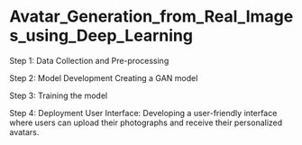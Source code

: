 # Avatar_Generation_from_Real_Images_using_Deep_Learning
Step 1: Data Collection and Pre-processing

Step 2: Model Development
Creating a GAN model 

Step 3: Training the model

Step 4: Deployment
User Interface: Developing a user-friendly interface where users can upload their photographs and receive their personalized avatars.
